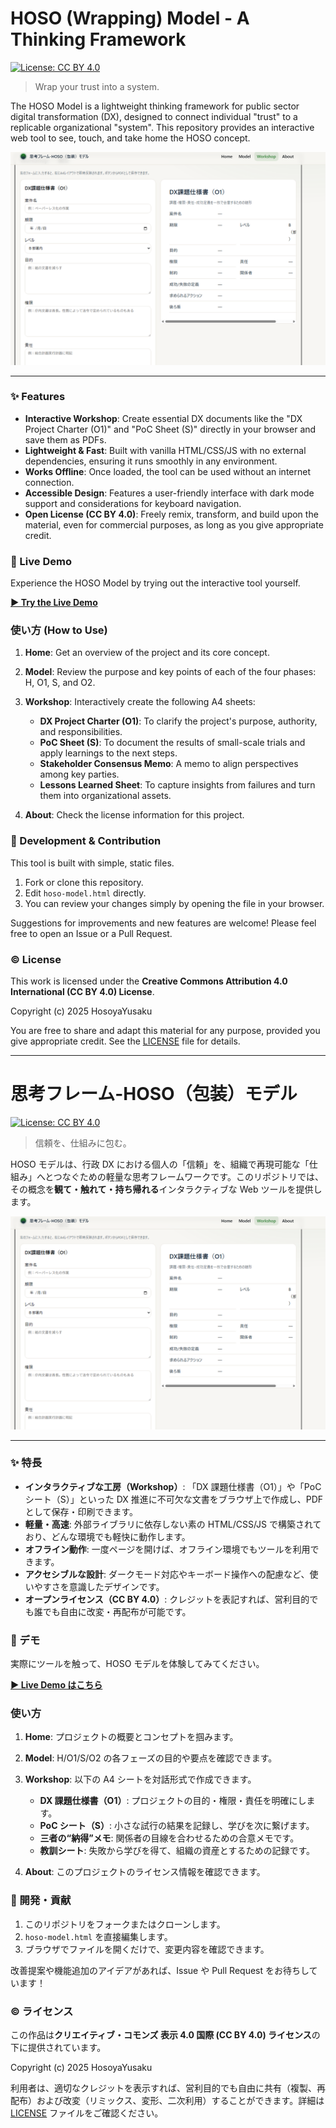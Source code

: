 # HOSO (Wrapping) Model - A Thinking Framework

[![License: CC BY 4.0](https://img.shields.io/badge/License-CC_BY_4.0-lightgrey.svg)](https://creativecommons.org/licenses/by/4.0/)

> Wrap your trust into a system.

The HOSO Model is a lightweight thinking framework for public sector digital transformation (DX), designed to connect individual "trust" to a replicable organizational "system". This repository provides an interactive web tool to see, touch, and take home the HOSO concept.

![Screenshot of the HOSO Model web tool](./hoso-model-screenshot.png)

---

### ✨ Features

- **Interactive Workshop**: Create essential DX documents like the "DX Project Charter (O1)" and "PoC Sheet (S)" directly in your browser and save them as PDFs.
- **Lightweight & Fast**: Built with vanilla HTML/CSS/JS with no external dependencies, ensuring it runs smoothly in any environment.
- **Works Offline**: Once loaded, the tool can be used without an internet connection.
- **Accessible Design**: Features a user-friendly interface with dark mode support and considerations for keyboard navigation.
- **Open License (CC BY 4.0)**: Freely remix, transform, and build upon the material, even for commercial purposes, as long as you give appropriate credit.

### 🚀 Live Demo

Experience the HOSO Model by trying out the interactive tool yourself.

**[▶ Try the Live Demo]([https://your-github-username.github.io/hoso-model/](https://hosoyayusaku.github.io/hoso-model/))** 

### 使い方 (How to Use)

1. **Home**: Get an overview of the project and its core concept.
2. **Model**: Review the purpose and key points of each of the four phases: H, O1, S, and O2.
3. **Workshop**: Interactively create the following A4 sheets:

   - **DX Project Charter (O1)**: To clarify the project's purpose, authority, and responsibilities.
   - **PoC Sheet (S)**: To document the results of small-scale trials and apply learnings to the next steps.
   - **Stakeholder Consensus Memo**: A memo to align perspectives among key parties.
   - **Lessons Learned Sheet**: To capture insights from failures and turn them into organizational assets.

4. **About**: Check the license information for this project.

### 🔧 Development & Contribution

This tool is built with simple, static files.

1. Fork or clone this repository.
2. Edit `hoso-model.html` directly.
3. You can review your changes simply by opening the file in your browser.

Suggestions for improvements and new features are welcome! Please feel free to open an Issue or a Pull Request.

### ©️ License

This work is licensed under the **Creative Commons Attribution 4.0 International (CC BY 4.0) License**.

Copyright (c) 2025 HosoyaYusaku

You are free to share and adapt this material for any purpose, provided you give appropriate credit. See the [LICENSE](./LICENSE) file for details.

---

<!-- Avoid unnecessary <br> here -->

# 思考フレーム-HOSO（包装）モデル

[![License: CC BY 4.0](https://img.shields.io/badge/License-CC_BY_4.0-lightgrey.svg)](https://creativecommons.org/licenses/by/4.0/deed.ja)

> 信頼を、仕組みに包む。

HOSO モデルは、行政 DX における個人の「信頼」を、組織で再現可能な「仕組み」へとつなぐための軽量な思考フレームワークです。このリポジトリでは、その概念を**観て・触れて・持ち帰れる**インタラクティブな Web ツールを提供します。

![HOSOモデルのスクリーンショット](./hoso-model-screenshot.png)

---

### ✨ 特長

- **インタラクティブな工房（Workshop）**: 「DX 課題仕様書（O1）」や「PoC シート（S）」といった DX 推進に不可欠な文書をブラウザ上で作成し、PDF として保存・印刷できます。
- **軽量・高速**: 外部ライブラリに依存しない素の HTML/CSS/JS で構築されており、どんな環境でも軽快に動作します。
- **オフライン動作**: 一度ページを開けば、オフライン環境でもツールを利用できます。
- **アクセシブルな設計**: ダークモード対応やキーボード操作への配慮など、使いやすさを意識したデザインです。
- **オープンライセンス（CC BY 4.0）**: クレジットを表記すれば、営利目的でも誰でも自由に改変・再配布が可能です。

### 🚀 デモ

実際にツールを触って、HOSO モデルを体験してみてください。

**[▶ Live Demo はこちら]([https://your-github-username.github.io/hoso-model/](https://hosoyayusaku.github.io/hoso-model/))** 

### 使い方

1. **Home**: プロジェクトの概要とコンセプトを掴みます。
2. **Model**: H/O1/S/O2 の各フェーズの目的や要点を確認できます。
3. **Workshop**: 以下の A4 シートを対話形式で作成できます。

   - **DX 課題仕様書（O1）**: プロジェクトの目的・権限・責任を明確にします。
   - **PoC シート（S）**: 小さな試行の結果を記録し、学びを次に繋げます。
   - **三者の“納得”メモ**: 関係者の目線を合わせるための合意メモです。
   - **教訓シート**: 失敗から学びを得て、組織の資産とするための記録です。

4. **About**: このプロジェクトのライセンス情報を確認できます。

### 🔧 開発・貢献

1. このリポジトリをフォークまたはクローンします。
2. `hoso-model.html` を直接編集します。
3. ブラウザでファイルを開くだけで、変更内容を確認できます。

改善提案や機能追加のアイデアがあれば、Issue や Pull Request をお待ちしています！

### ©️ ライセンス

この作品は**クリエイティブ・コモンズ 表示 4.0 国際 (CC BY 4.0) ライセンス**の下に提供されています。

Copyright (c) 2025 HosoyaYusaku

利用者は、適切なクレジットを表示すれば、営利目的でも自由に共有（複製、再配布）および改変（リミックス、変形、二次利用）することができます。詳細は [LICENSE](./LICENSE) ファイルをご確認ください。
